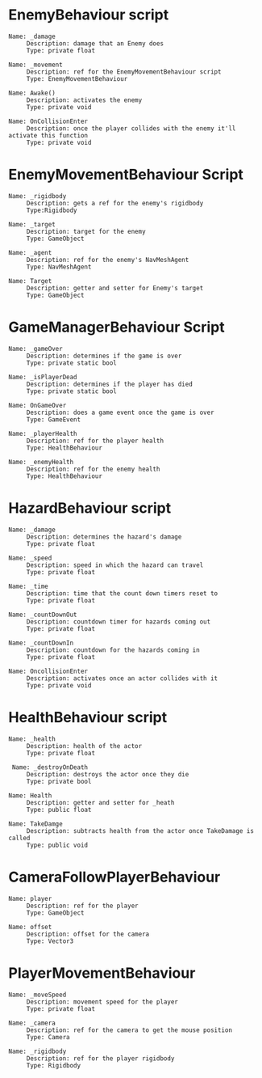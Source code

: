  # EnemyBehaviour script

    Name: _damage
         Description: damage that an Enemy does
         Type: private float

    Name: _movement
         Description: ref for the EnemyMovementBehaviour script
         Type: EnemyMovementBehaviour
         
    Name: Awake()
         Description: activates the enemy
         Type: private void

    Name: OnCollisionEnter
         Description: once the player collides with the enemy it'll activate this function
         Type: private void

# EnemyMovementBehaviour Script

    Name: _rigidbody
         Description: gets a ref for the enemy's rigidbody
         Type:Rigidbody

    Name: _target
         Description: target for the enemy
         Type: GameObject
         
    Name: _agent
         Description: ref for the enemy's NavMeshAgent
         Type: NavMeshAgent
         
    Name: Target
         Description: getter and setter for Enemy's target
         Type: GameObject

# GameManagerBehaviour Script

    Name: _gameOver
         Description: determines if the game is over
         Type: private static bool
         
    Name: _isPlayerDead
         Description: determines if the player has died
         Type: private static bool
         
    Name: OnGameOver
         Description: does a game event once the game is over
         Type: GameEvent
         
    Name: _playerHealth
         Description: ref for the player health
         Type: HealthBehaviour
         
    Name: _enemyHealth
         Description: ref for the enemy health
         Type: HealthBehaviour

# HazardBehaviour script

    Name: _damage
         Description: determines the hazard's damage
         Type: private float
         
    Name: _speed
         Description: speed in which the hazard can travel
         Type: private float
         
    Name: _time
         Description: time that the count down timers reset to
         Type: private float
         
    Name: _countDownOut
         Description: countdown timer for hazards coming out
         Type: private float
         
    Name: _countDownIn
         Description: countdown for the hazards coming in
         Type: private float
         
    Name: OncollisionEnter
         Description: activates once an actor collides with it
         Type: private void
         
# HealthBehaviour script

    Name: _health
         Description: health of the actor
         Type: private float
         
     Name: _destroyOnDeath
         Description: destroys the actor once they die
         Type: private bool
         
    Name: Health
         Description: getter and setter for _heath
         Type: public float
         
    Name: TakeDamge
         Description: subtracts health from the actor once TakeDamage is called
         Type: public void

# CameraFollowPlayerBehaviour

    Name: player
         Description: ref for the player
         Type: GameObject
         
    Name: offset
         Description: offset for the camera
         Type: Vector3
         
# PlayerMovementBehaviour

    Name: _moveSpeed
         Description: movement speed for the player
         Type: private float
         
    Name: _camera
         Description: ref for the camera to get the mouse position
         Type: Camera
         
    Name: _rigidbody
         Description: ref for the player rigidbody
         Type: Rigidbody
